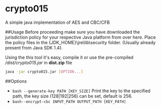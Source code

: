 # crypto015
A simple java implementation of AES and CBC/CFB

##Usage
Before proceeding make sure you have downloaded the jurisdiction policy for your respective Java platform from over here. Place the policy files in the {JDK_HOME}\jre\lib\security folder. (Usually already present from Java SDK 1.4).

Using the this tool it's easy, compile it or use the pre-compiled */dist/crypto015.jar* in **dist.zip** file
```bash
java -jar crypto015.jar [OPTION...]
```

##Options
+ ```bash --generate-key PATH [KEY_SIZE]```
   Print the key to the specified path, the key size (128|192|256) can be set, default is 256.
+ ```bash--encrypt-cbc INPUT_PATH OUTPUT_PATH [KEY_PATH]```

